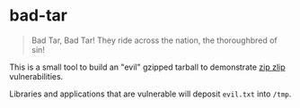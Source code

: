 # bad-tar

> Bad Tar, Bad Tar! They ride across the nation, the thoroughbred of sin!

This is a small tool to build an "evil" gzipped tarball to demonstrate [zip zlip](https://snyk.io/research/zip-slip-vulnerability) vulnerabilities.

Libraries and applications that are vulnerable will deposit `evil.txt` into `/tmp`.

